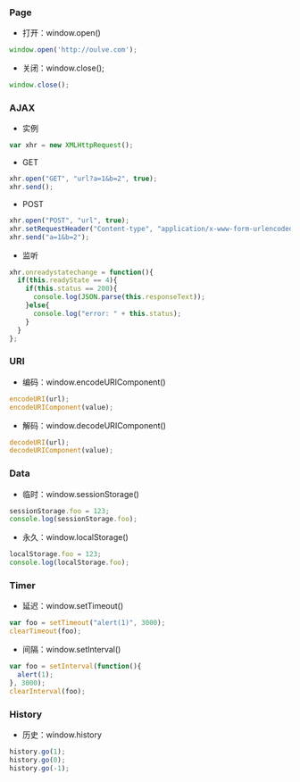 ### Page
* 打开：window.open()

```javascript
window.open('http://oulve.com');
```

* 关闭：window.close();

```javascript
window.close();
```

### AJAX
* 实例

```javascript
var xhr = new XMLHttpRequest();
```

* GET

```javascript
xhr.open("GET", "url?a=1&b=2", true);
xhr.send();
```

* POST

```javascript
xhr.open("POST", "url", true);
xhr.setRequestHeader("Content-type", "application/x-www-form-urlencoded");
xhr.send("a=1&b=2");
```

* 监听

```javascript
xhr.onreadystatechange = function(){
  if(this.readyState == 4){
    if(this.status == 200){
      console.log(JSON.parse(this.responseText));
    }else{
      console.log("error: " + this.status);
    }
  }
};
```

### URI
* 编码：window.encodeURIComponent()

```javascript
encodeURI(url);
encodeURIComponent(value);
```

* 解码：window.decodeURIComponent()

```javascript
decodeURI(url);
decodeURIComponent(value);
```

### Data
* 临时：window.sessionStorage()

```javascript
sessionStorage.foo = 123;
console.log(sessionStorage.foo);
```

* 永久：window.localStorage()

```javascript
localStorage.foo = 123;
console.log(localStorage.foo);
```

### Timer
* 延迟：window.setTimeout()

```javascript
var foo = setTimeout("alert(1)", 3000);
clearTimeout(foo);
```

* 间隔：window.setInterval()

```javascript
var foo = setInterval(function(){
  alert(1);
}, 3000);
clearInterval(foo);
```

### History
* 历史：window.history

```javascript
history.go(1);
history.go(0);
history.go(-1);
```
